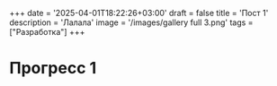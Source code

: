 +++
date = '2025-04-01T18:22:26+03:00'
draft = false
title = 'Пост 1'
description = 'Лалала'
image = '/images/gallery full 3.png'
tags = ["Разработка"]
+++

# Прогресс 1